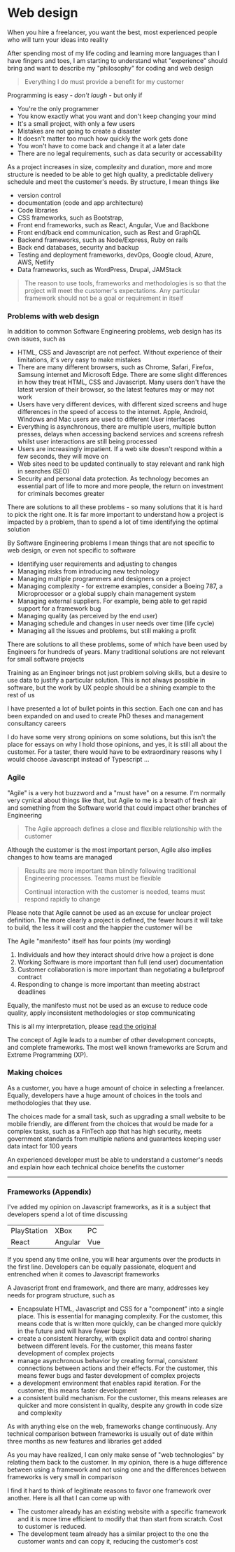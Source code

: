 # Web design

When you hire a freelancer, you want the best, most experienced people who will turn your ideas into reality

After spending most of my life coding and learning more languages than I have fingers and toes, I am starting to understand what "experience" should bring and want to describe my "philosophy" for coding and web design

> Everything I do must provide a benefit for my customer

Programming is easy - *don't laugh* - but only if 
- You're the only programmer
- You know exactly what you want and don't keep changing your mind
- It's a small project, with only a few users
- Mistakes are not going to create a disaster
- It doesn't matter too much how quickly the work gets done
- You won't have to come back and change it at a later date
- There are no legal requirements, such as data security or accessability

As a project increases in size, complexity and duration, more and more structure is needed to be able to get high quality, a predictable delivery schedule and meet the customer's needs. By structure, I mean things like
- version control
- documentation (code and app architecture)
- Code libraries
- CSS frameworks, such as Bootstrap, 
- Front end frameworks, such as React, Angular, Vue and Backbone
- Front end/back end communication, such as Rest and GraphQL
- Backend frameworks, such as Node/Express, Ruby on rails
- Back end databases, security and backup
- Testing and deployment frameworks, devOps, Google cloud, Azure, AWS, Netlify
- Data frameworks, such as WordPress, Drupal, JAMStack

> The reason to use tools, frameworks and methodologies is so that the project will meet the customer's expectations. Any particular framework should not be a goal or requirement in itself

### Problems with web design

In addition to common Software Engineering problems, web design has its own issues, such as
- HTML, CSS and Javascript are not perfect. Without experience of their limitations, it's very easy to make mistakes
- There are many different browsers, such as Chrome, Safari, Firefox, Samsung internet and Microsoft Edge. There are some slight differences in how they treat HTML, CSS and Javascript. Many users don't have the latest version of their browser, so the latest features may or may not work
- Users have very different devices, with different sized screens and huge differences in the speed of access to the internet. Apple, Android, Windows and Mac users are used to different User interfaces
- Everything is asynchronous, there are multiple users, multiple button presses, delays when accessing backend services and screens refresh whilst user interactions are still being processed
- Users are increasingly impatient. If a web site doesn't respond within a few seconds, they will move on
- Web sites need to be updated continually to stay relevant and rank high in searches (SEO)
- Security and personal data protection. As technology becomes an essential part of life to more and more people, the return on investment for criminals becomes greater

There are solutions to all these problems - so many solutions that it is hard to pick the right one. It is far more important to understand how a project is impacted by a problem, than to spend a lot of time identifying the optimal solution 

By Software Engineering problems I mean things that are not specific to web design, or even not specific to software
- Identifying user requirements and adjusting to changes 
- Managing risks from introducing new technology
- Managing multiple programmers and designers on a project
- Managing complexity - for extreme examples, consider a Boeing 787, a Microprocessor or a global supply chain management system
- Managing external suppliers. For example, being able to get rapid support for a framework bug
- Managing quality (as perceived by the end user)
- Managing schedule and changes in user needs over time (life cycle)
- Managing all the issues and problems, but still making a profit

There are solutions to all these problems, some of which have been used by Engineers for hundreds of years. Many traditional solutions are not relevant for small software projects

Training as an Engineer brings not just problem solving skills, but a desire to use data to justify a particular solution. This is not always possible in software, but the work by UX people should be a shining example to the rest of us

I have presented a lot of bullet points in this section. Each one can and has been expanded on and used to create PhD theses and management consultancy careers

I do have some very strong opinions on some solutions, but this isn't the place for essays on why I hold those opinions, and yes, it is still all about the customer. For a taster, there would have to be extraordinary reasons why I would choose Javascript instead of Typescript ...

### Agile 

"Agile" is a very hot buzzword and a "must have" on a resume. I'm normally very cynical about things like that, but Agile to me is a breath of fresh air and something from the Software world that could impact other branches of Engineering

> The Agile approach defines a close and flexible relationship with the customer

Although the customer is the most important person, Agile also implies changes to how teams are managed

> Results are more important than blindly following traditional Engineering processes. Teams must be flexible
>
> Continual interaction with the customer is needed, teams must respond rapidly to change

Please note that Agile cannot be used as an excuse for unclear project definition. The more clearly a project is defined, the fewer hours it will take to build, the less it will cost and the happier the customer will be

The Agile "manifesto" itself has four points (my wording)
1. Individuals and how they interact should drive how a project is done
2. Working Software is more important than full (end user) documentation
3. Customer collaboration is more important than negotiating a bulletproof contract
4. Responding to change is more important than meeting abstract deadlines

Equally, the manifesto must not be used as an excuse to reduce code quality, apply inconsistent methodologies or stop communicating

This is all my interpretation, please [read the original](https://agilemanifesto.org/)

The concept of Agile leads to a number of other development concepts, and complete frameworks. The most well known frameworks are Scrum and Extreme Programming (XP).

### Making choices

As a customer, you have a huge amount of choice in selecting a freelancer. Equally, developers have a huge amount of choices in the tools and methodologies that they use. 

The choices made for a small task, such as upgrading a small website to be mobile friendly, are different from the choices that would be made for a complex tasks, such as a FinTech app that has high security, meets government standards from multiple nations and guarantees keeping user data intact for 100 years

An experienced developer must be able to understand a customer's needs and explain how each technical choice benefits the customer

------------------------

### Frameworks (Appendix)

I've added my opinion on Javascript frameworks, as it is a subject that developers spend a lot of time discussing

<table>
<tr>
  <td>PlayStation</td>
  <td>XBox</td>
  <td>PC</td>
</tr>
<tr>
  <td>React</td>
  <td>Angular</td>
  <td>Vue</td>
</tr>
</table>

If you spend any time online, you will hear arguments over the products in the first line. Developers can be equally passionate, eloquent and entrenched when it comes to Javascript frameworks

A Javascript front end framework, and there are many, addresses key needs for program structure, such as
- Encapsulate HTML, Javascript and CSS for a "component" into a single place. This is essential for managing complexity. For the customer, this means code that is written more quickly, can be changed more quickly in the future and will have fewer bugs
- create a consistent hierarchy, with explicit data and control sharing between different levels. For the customer, this means faster development of complex projects
- manage asynchronous behavior by creating formal, consistent connections between actions and their effects. For the customer, this means fewer bugs and faster development of complex projects
- a development environment that enables rapid iteration. For the customer, this means faster development
- a consistent build mechanism. For the customer, this means releases are quicker and more consistent in quality, despite any growth in code size and complexity

As with anything else on the web, frameworks change continuously. Any technical comparison between frameworks is usually out of date within three months as new features and libraries get added

As you may have realized, I can only make sense of "web technologies" by relating them back to the customer. In my opinion, there is a huge difference between using a framework and not using one and the differences between  frameworks is very small in comparison

I find it hard to think of legitimate reasons to favor one framework over another. Here is all that I can come up with
- The customer already has an existing website with a specific framework and it is more time efficient to modify that than start from scratch. Cost to customer is reduced.
- The development team already has a similar project to the one the customer wants and can copy it, reducing the customer's cost


